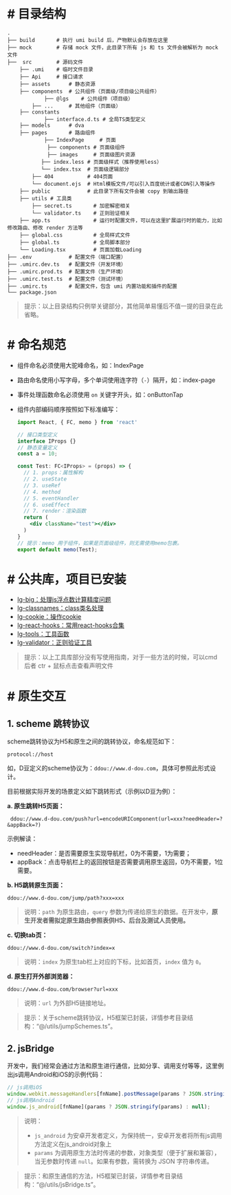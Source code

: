 # # 目录结构

```
.
├── build       # 执行 umi build 后，产物默认会存放在这里
├── mock        # 存储 mock 文件，此目录下所有 js 和 ts 文件会被解析为 mock 文件
├──  src        # 源码文件
    ├── .umi    # 临时文件目录
    ├── Api     # 接口请求
    ├── assets      # 静态资源
    ├── components  # 公共组件（页面级/项目级公共组件）
    		├── @lgs    # 公共组件（项目级）
        ├── ...     # 其他组件（页面级）
    ├── constants
    		├── interface.d.ts # 全局TS类型定义
    ├── models      # dva 
    ├── pages       # 路由组件
		    ├── IndexPage     # 页面
        	 ├── components # 页面级组件
        	 ├── images     # 页面级图片资源
           ├── index.less # 页面级样式（推荐使用less）
           └── index.tsx  # 页面级逻辑部分 
        ├── 404           # 404页面
        └── document.ejs  # Html模板文件/可以引入百度统计或者CDN引入等操作
    ├── public            # 此目录下所有文件会被 copy 到输出路径
    ├── utils # 工具类
        ├── secret.ts       # 加密解密相关
        └── validator.ts    # 正则验证相关
    ├── app.ts              # 运行时配置文件，可以在这里扩展运行时的能力，比如修改路由、修改 render 方法等
    ├── global.css          # 全局样式文件
    ├── global.ts           # 全局脚本部分
    └── Loading.tsx         # 页面加载Loading
├── .env            # 配置文件（端口配置）
├── .umirc.dev.ts   # 配置文件（开发环境）
├── .umirc.prod.ts  # 配置文件（生产环境）
├── .umirc.test.ts  # 配置文件（测试环境）
├── .umirc.ts       # 配置文件，包含 umi 内置功能和插件的配置
└── package.json  
```

> 提示：以上目录结构只例举关键部分，其他简单易懂后不值一提的目录在此省略。

# # 命名规范

- 组件命名必须使用大驼峰命名，如：IndexPage

- 路由命名使用小写字母，多个单词使用连字符（`-`）隔开，如：index-page

- 事件处理函数命名必须使用 `on` 关键字开头，如：onButtonTap

- 组件内部编码顺序按照如下标准编写：

  ````jsx
  import React, { FC, memo } from 'react'
  
  // 接口类型定义
  interface IProps {}
  // 静态变量定义
  const a = 10;
  
  const Test: FC<IProps> = (props) => {
    // 1. props：属性解构
    // 2. useState
    // 3. useRef
    // 4. method
    // 5. eventHandler
    // 6. useEffect
    // 7. render：渲染函数
    return (
      <div className="test"></div>
    )
  }
  // 提示：memo 用于组件，如果是页面级组件，则无需使用memo包裹。
  export default memo(Test);
  ````
# # 公共库，项目已安装

- [lg-big：处理js浮点数计算精度问题](https://github.com/lihongyao/lg-big)
- [lg-classnames：class类名处理](https://github.com/lihongyao/lg-classnames)
- [lg-cookie：操作cookie](https://github.com/lihongyao/lg-cookie)
- [lg-react-hooks：常用react-hooks合集](https://github.com/lihongyao/lg-react-hooks)
- [lg-tools：工具函数](https://github.com/lihongyao/lg-tools)
- [lg-validator：正则验证工具](https://github.com/lihongyao/lg-validator)

> 提示：以上工具库部分没有写使用指南，对于一些方法的时候，可以cmd 后者 ctr + 鼠标点击查看声明文件

# # 原生交互

## 1. scheme 跳转协议

scheme跳转协议为H5和原生之间的跳转协议，命名规范如下：

```
protocol://host
```

如，D豆定义的scheme协议为：`ddou://www.d-dou.com`，具体可参照此形式设计。

目前根据实际开发的场景定义如下跳转形式（示例以D豆为例）：

**a. 原生跳转H5页面：**

```
 ddou://www.d-dou.com/push?url=encodeURIComponent(url=xxx?needHeader=?&appBack=?)
```

示例解读：

- needHeader：是否需要原生实现导航栏，0为不需要，1为需要；
- appBack：点击导航栏上的返回按钮是否需要调用原生返回，0为不需要，1位需要。

**b. H5跳转原生页面：**

```
ddou://www.d-dou.com/jump/path?xxx=xxx
```

> 说明：`path` 为原生路由，`query` 参数为传递给原生的数据。在开发中，**原生开发者需拟定原生路由参照表供H5、后台及测试人员使用。**

**c. 切换tab页：**

```
ddou://www.d-dou.com/switch?index=x
```

> 说明：`index` 为原生tab栏上对应的下标，比如首页，`index`  值为 `0`。

**d. 原生打开外部浏览器：**

```
ddou://www.d-dou.com/browser?url=xxx
```

> 说明：`url` 为外部H5链接地址。

> 提示：关于scheme跳转协议，H5框架已封装，详情参考目录结构：“@/utils/jumpSchemes.ts”。

## 2. jsBridge

开发中，我们经常会通过方法和原生进行通信，比如分享、调用支付等等，这里例出js调用Android和iOS的示例代码：

```js
// js调用iOS
window.webkit.messageHandlers[fnName].postMessage(params ? JSON.stringify(params) : null);
// js调用Android
window.js_android[fnName](params ? JSON.stringify(params) : null);
```

> 说明：
>
> - `js_android` 为安卓开发者定义，为保持统一，安卓开发者将所有js调用方法定义在js_android对象上
> - `params` 为调用原生方法时传递的参数，对象类型（便于扩展和兼容），当无参数时传递 `null`。如果有参数，需转换为 JSON 字符串传递。

> 提示：和原生通信的方法，H5框架已封装，详情参考目录结构：“@/utils/jsBridge.ts”。